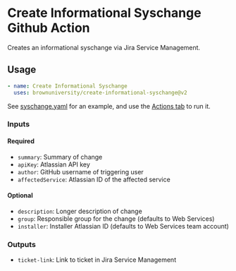 # Create Informational Syschange Github Action

Creates an informational syschange via Jira Service Management.

## Usage

```yaml
- name: Create Informational Syschange
  uses: brownuniversity/create-informational-syschange@v2
```

See [syschange.yaml](.github/workflows/syschange.yaml) for an example, and use the [Actions tab](https://github.com/BrownUniversity/create-informational-syschange/actions/workflows/syschange.yaml) to run it.

### Inputs

#### Required

- `summary`: Summary of change
- `apiKey`: Atlassian API key
- `author`: GitHub username of triggering user
- `affectedService`: Atlassian ID of the affected service

#### Optional

- `description`: Longer description of change
- `group`: Responsible group for the change (defaults to Web Services)
- `installer`: Installer Atlassian ID (defaults to Web Services team account)

### Outputs

- `ticket-link`: Link to ticket in Jira Service Management
